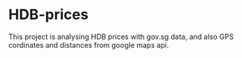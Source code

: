 # HDB-prices

This project is analysing HDB prices with gov.sg data, and also GPS cordinates and distances from google maps api. 

